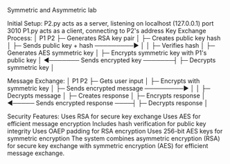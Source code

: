 Symmetric and Asymmetric lab

Initial Setup:
P2.py acts as a server, listening on localhost (127.0.0.1) port 3010
P1.py acts as a client, connecting to P2's address
Key Exchange Process:
   │   P1                                    P2
   ├─ Generates RSA key pair             │
   ├─ Creates public key hash            │
   ├─ Sends public key + hash ─────────► │
   │                                     ├─ Verifies hash
   │                                     ├─ Generates AES symmetric key
   │                                     ├─ Encrypts symmetric key with P1's public key
   │ ◄─────── Sends encrypted key ───────┤
   ├─ Decrypts symmetric key             │
   
Message Exchange:
   │   P1                                    P2
   ├─ Gets user input                    │
   ├─ Encrypts with symmetric key        │
   ├─ Sends encrypted message ─────────► │
   │                                     ├─ Decrypts message
   │                                     ├─ Creates response
   │                                     ├─ Encrypts response
   │ ◄───── Sends encrypted response ────┤
   ├─ Decrypts response                  │
   
Security Features:
Uses RSA for secure key exchange
Uses AES for efficient message encryption
Includes hash verification for public key integrity
Uses OAEP padding for RSA encryption
Uses 256-bit AES keys for symmetric encryption
The system combines asymmetric encryption (RSA) for secure key exchange with symmetric encryption (AES) for efficient message exchange.
